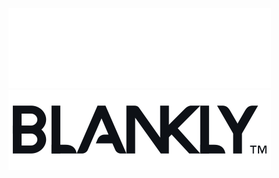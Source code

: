 ![Blankly_Written_Logo_White](./Images/Blankly_Logo_White.svg)
![Blankly_Written_Logo_White](./Images/Blankly_Written_Logo_Github_Dark.svg)
